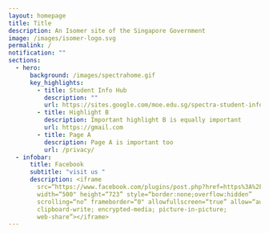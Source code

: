 ```yaml
---
layout: homepage
title: Title
description: An Isomer site of the Singapore Government
image: /images/isomer-logo.svg
permalink: /
notification: ""
sections:
  - hero:
      background: /images/spectrahome.gif
      key_highlights:
        - title: Student Info Hub
          description: ""
          url: https://sites.google.com/moe.edu.sg/spectra-student-info-hub/
        - title: Highlight B
          description: Important highlight B is equally important
          url: https://gmail.com
        - title: Page A
          description: Page A is important too
          url: /privacy/
  - infobar:
      title: Facebook
      subtitle: "visit us "
      description: <iframe
        src=“https://www.facebook.com/plugins/post.php?href=https%3A%2F%2Fwww.facebook.com%2FSpectraSecondarySchool%2Fposts%2Fpfbid05v3JzBeamvrfyvh7y1Yq1kuHmSLMxkHybkpYTb3HZLnj7Mjq5SSufvXuwyX1oxNCl&show_text=true&width=500”
        width=“500" height=“723” style=“border:none;overflow:hidden”
        scrolling=“no” frameborder=“0" allowfullscreen=“true” allow=“autoplay;
        clipboard-write; encrypted-media; picture-in-picture;
        web-share”></iframe>
---
```

